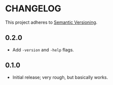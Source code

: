 # CHANGELOG

This project adheres to [Semantic Versioning](https://semver.org/).

## 0.2.0
* Add `-version` and `-help` flags.

## 0.1.0
* Initial release; very rough, but basically works.
